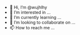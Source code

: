 - 👋 Hi, I’m @wujhlhy
- 👀 I’m interested in ...
- 🌱 I’m currently learning ...
- 💞️ I’m looking to collaborate on ...
- 📫 How to reach me ...

<!---
wujhlhy/wujhlhy is a ✨ special ✨ repository because its `README.md` (this file) appears on your GitHub profile.
You can click the Preview link to take a look at your changes.
--->
